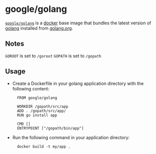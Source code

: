 # google/golang

[`google/golang`](https://index.docker.io/u/google/golang) is a [docker](https://docker.io) base image that bundles the latest version of [golang](http://golang.org) installed from [golang.org](http://golang.org/doc/install/).

## Notes

`GOROOT` is set to `/goroot`
`GOPATH` is set to `/gopath`

## Usage

- Create a Dockerfile in your golang application directory with the following content:

        FROM google/golang

        WORKDIR /gopath/src/app
        ADD . /gopath/src/app/
        RUN go install app
        
        CMD []
        ENTRYPOINT ["/gopath/bin/app"]

- Run the following command in your application directory:

        docker build -t my/app .

